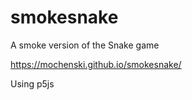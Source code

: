 # smokesnake
A smoke version of the Snake game

https://mochenski.github.io/smokesnake/

Using p5js
